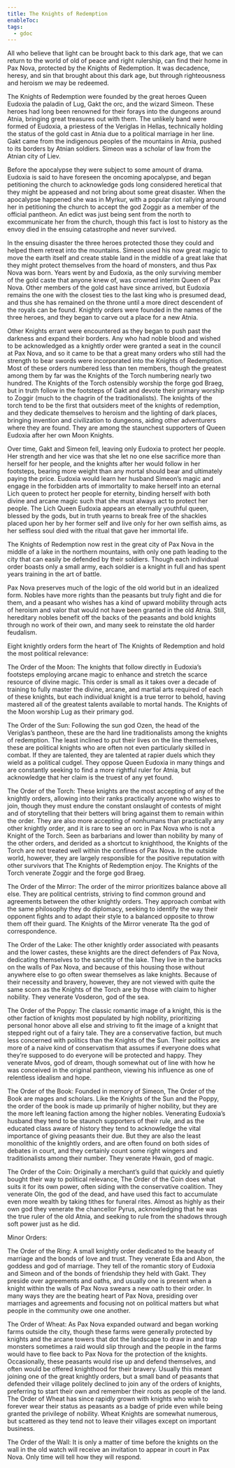 ```yaml
---
title: The Knights of Redemption
enableToc: 
tags:
  - gdoc
---
```

All who believe that light can be brought back to this dark age, that we can return to the world of old of peace and right rulership, can find their home in Pax Nova, protected by the Knights of Redemption. It was decadence, heresy, and sin that brought about this dark age, but through righteousness and heroism we may be redeemed. 

The Knights of Redemption were founded by the great heroes Queen Eudoxia the paladin of Lug, Gakt the orc, and the wizard Simeon. These heroes had long been renowned for their forays into the dungeons around Atnia, bringing great treasures out with them.  The unlikely band were formed of Eudoxia, a priestess of the Veriglas in Hellas, technically holding the status of the gold cast in Atnia due to a political marriage in her line. Gakt came from the indigenous peoples of the mountains in Atnia, pushed to its borders by Atnian soldiers. Simeon was a scholar of law from the Atnian city of Liev. 

Before the apocalypse they were subject to some amount of drama. Eudoxia is said to have foreseen the oncoming apocalypse, and began petitioning the church to acknowledge gods long considered heretical that they might be appeased and not bring about some great disaster. When the apocalypse happened she was in Myrkur, with a popular riot rallying around her in petitioning the church to accept the god Zoggir as a member of the official pantheon. An edict was just being sent from the north to excommunicate her from the church, though this fact is lost to history as the envoy died in the ensuing catastrophe and never survived.

In the ensuing disaster the three heroes protected those they could and helped them retreat into the mountains. Simeon used his now great magic to move the earth itself and create stable land in the middle of a great lake that they might protect themselves from the hoard of monsters, and thus Pax Nova was born. Years went by and Eudoxia, as the only surviving member of the gold caste that anyone knew of, was crowned interim Queen of Pax Nova.  Other members of the gold cast have since arrived, but Eudoxia remains the one with the closest ties to the last king who is presumed dead, and thus she has remained on the throne until a more direct descendent of the royals can be found. Knightly orders were founded in the names of the three heroes, and they began to carve out a place for a new Atnia. 

Other Knights errant were encountered as they began to push past the darkness and expand their borders. Any who had noble blood and wished to be acknowledged as a knightly order were granted a seat in the council at Pax Nova, and so it came to be that a great many orders who still had the strength to bear swords were incorporated into the Knights of Redemption. Most of these orders numbered less than ten members, though the greatest among them by far was the Knights of the Torch numbering nearly two hundred. The Knights of the Torch ostensibly worship the forge god Braeg, but in truth follow in the footsteps of Gakt and devote their primary worship to Zoggir (much to the chagrin of the traditionalists). The knights of the torch tend to be the first that outsiders meet of the knights of redemption, and they dedicate themselves to heroism and the lighting of dark places, bringing invention and civilization to dungeons, aiding other adventurers where they are found. They are among the staunchest supporters of Queen Eudoxia after her own Moon Knights. 

Over time, Gakt and Simeon fell, leaving only Eudoxia to protect her people. Her strength and her vice was that she let no one else sacrifice more than herself for her people, and the knights after her would follow in her footsteps, bearing more weight than any mortal should bear and ultimately paying the price. Eudoxia would learn her husband Simeon’s magic and engage in the forbidden arts of immortality to make herself into an eternal Lich queen to protect her people for eternity, binding herself with both divine and arcane magic such that she must always act to protect her people. The Lich Queen Eudoxia appears an eternally youthful queen, blessed by the gods, but in truth yearns to break free of the shackles placed upon her by her former self and live only for her own selfish aims, as her selfless soul died with the ritual that gave her immortal life. 

The Knights of Redemption now rest in the great city of Pax Nova in the middle of a lake in the northern mountains, with only one path leading to the city that can easily be defended by their soldiers. Though each individual order boasts only a small army, each soldier is a knight in full and has spent years training in the art of battle. 

Pax Nova preserves much of the logic of the old world but in an idealized form. Nobles have more rights than the peasants but truly fight and die for them, and a peasant who wishes has a kind of upward mobility through acts of heroism and valor that would not have been granted in the old Atnia. Still, hereditary nobles benefit off the backs of the peasants and bold knights through no work of their own, and many seek to reinstate the old harder feudalism. 

Eight knightly orders form the heart of The Knights of Redemption and hold the most political relevance:

The Order of the Moon: The knights that follow directly in Eudoxia’s footsteps employing arcane magic to enhance and stretch the scarce resource of divine magic. This order is small as it takes over a decade of training to fully master the divine, arcane, and martial arts required of each of these knights, but each individual knight is a true terror to behold, having mastered all of the greatest talents available to mortal hands. The Knights of the Moon worship Lug as their primary god. 

The Order of the Sun: Following the sun god Ozen, the head of the Veriglas’s pantheon, these are the hard line traditionalists among the knights of redemption. The least inclined to put their lives on the line themselves, these are political knights who are often not even particularly skilled in combat. If they are talented, they are talented at rapier duels which they wield as a political cudgel. They oppose Queen Eudoxia in many things and are constantly seeking to find a more rightful ruler for Atnia, but acknowledge that her claim is the truest of any yet found. 

The Order of the Torch: These knights are the most accepting of any of the knightly orders, allowing into their ranks practically anyone who wishes to join, though they must endure the constant onslaught of contests of might and of storytelling that their betters will bring against them to remain within the order. They are also more accepting of nonhumans than practically any other knightly order, and it is rare to see an orc in Pax Nova who is not a Knight of the Torch. Seen as barbarians and lower than nobility by many of the other orders, and derided as a shortcut to knighthood, the Knights of the Torch are not treated well within the confines of Pax Nova. In the outside world, however, they are largely responsible for the positive reputation with other survivors that The Knights of Redemption enjoy. The Knights of the Torch venerate Zoggir and the forge god Braeg. 

The Order of the Mirror: The order of the mirror prioritizes balance above all else. They are political centrists, striving to find common ground and agreements between the other knightly orders. They approach combat with the same philosophy they do diplomacy, seeking to identify the way their opponent fights and to adapt their style to a balanced opposite to throw them off their guard. The Knights of the Mirror venerate Tta the god of correspondence. 

The Order of the Lake: The other knightly order associated with peasants and the lower castes, these knights are the direct defenders of Pax Nova, dedicating themselves to the sanctity of the lake. They live in the barracks on the walls of Pax Nova, and because of this housing those without anywhere else to go often swear themselves as lake knights. Because of their necessity and bravery, however, they are not viewed with quite the same scorn as the Knights of the Torch are by those with claim to higher nobility. They venerate Vosderon, god of the sea. 

The Order of the Poppy: The classic romantic image of a knight, this is the other faction of knights most populated by high nobility, prioritizing personal honor above all else and striving to fit the image of a knight that stepped right out of a fairy tale. They are a conservative faction, but much less concerned with politics than the Knights of the Sun. Their politics are more of a naive kind of conservatism that assumes if everyone does what they’re supposed to do everyone will be protected and happy. They venerate Mvos, god of dream, though somewhat out of line with how he was conceived in the original pantheon, viewing his influence as one of relentless idealism and hope. 

The Order of the Book: Founded in memory of Simeon, The Order of the Book are mages and scholars. Like the Knights of the Sun and the Poppy, the order of the book is made up primarily of higher nobility, but they are the more left leaning faction among the higher nobles. Venerating Eudoxia’s husband they tend to be staunch supporters of their rule, and as the educated class aware of history they tend to acknowledge the vital importance of giving peasants their due. But they are also the least monolithic of the knightly orders, and are often found on both sides of debates in court, and they certainly count some right wingers and traditionalists among their number. They venerate Hwain, god of magic. 

The Order of the Coin: Originally a merchant’s guild that quickly and quietly bought their way to political relevance, The Order of the Coin does what suits it for its own power, often siding with the conservative coalition. They venerate Oln, the god of the dead, and have used this fact to accumulate even more wealth by taking tithes for funeral rites. Almost as highly as their own god they venerate the chancellor Pyrus, acknowledging that he was the true ruler of the old Atnia, and seeking to rule from the shadows through soft power just as he did. 

Minor Orders:

The Order of the Ring: A small knightly order dedicated to the beauty of marriage and the bonds of love and trust. They venerate Eda and Abon, the goddess and god of marriage. They tell of the romantic story of Eudoxia and Simeon and of the bonds of friendship they held with Gakt. They preside over agreements and oaths, and usually one is present when a knight within the walls of Pax Nova swears a new oath to their order. In many ways they are the beating heart of Pax Nova, presiding over marriages and agreements and focusing not on political matters but what people in the community owe one another. 

The Order of Wheat: As Pax Nova expanded outward and began working farms outside the city, though these farms were generally protected by knights and the arcane towers that dot the landscape to draw in and trap monsters sometimes a raid would slip through and the people in the farms would have to flee back to Pax Nova for the protection of the knights. Occasionally, these peasants would rise up and defend themselves, and often would be offered knighthood for their bravery. Usually this meant joining one of the great knightly orders, but a small band of peasants that defended their village politely declined to join any of the orders of knights, preferring to start their own and remember their roots as people of the land. The Order of Wheat has since rapidly grown with knights who wish to forever wear their status as peasants as a badge of pride even while being granted the privilege of nobility. Wheat Knights are somewhat numerous, but scattered as they tend not to leave their villages except on important business. 

The Order of the Wall: It is only a matter of time before the knights on the wall in the old watch will receive an invitation to appear in court in Pax Nova. Only time will tell how they will respond. 


